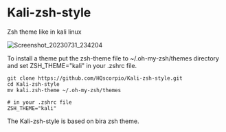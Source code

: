 # Kali-zsh-style
Zsh theme like in kali linux

![Screenshot_20230731_234204](https://github.com/HQscorpio/Kali-zsh-style/assets/87375098/58e93a78-6fe7-42a2-a823-8a8737e8c072)


To install a theme put the zsh-theme file to ~/.oh-my-zsh/themes directory and  set ZSH_THEME="kali" in your .zshrc file.
```shell
git clone https://github.com/HQscorpio/Kali-zsh-style.git
cd Kali-zsh-style
mv kali.zsh-theme ~/.oh-my-zsh/themes
```
```shell
# in your .zshrc file
ZSH_THEME="kali"
```

The Kali-zsh-style is based on bira zsh theme.

